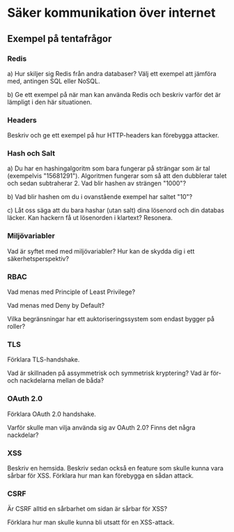 # Säker kommunikation över internet


## Exempel på tentafrågor
### Redis

a) Hur skiljer sig Redis från andra databaser? Välj ett exempel att jämföra med, antingen SQL eller NoSQL.

b) Ge ett exempel på när man kan använda Redis och beskriv varför det är lämpligt i den här situationen.

### Headers

Beskriv och ge ett exempel på hur HTTP-headers kan förebygga attacker.

### Hash och Salt

a) Du har en hashingalgoritm som bara fungerar på strängar som är tal (exempelvis "15681291"). Algoritmen fungerar som så att den dubblerar talet och sedan subtraherar 2. Vad blir hashen av strängen "1000"?

b) Vad blir hashen om du i ovanstående exempel har saltet "10"?

c) Låt oss säga att du bara hashar (utan salt) dina lösenord och din databas läcker. Kan hackern få ut lösenorden i klartext? Resonera.

### Miljövariabler
 Vad är syftet med med miljövariabler? Hur kan de skydda dig i ett säkerhetsperspektiv?

 ### RBAC

 Vad menas med Principle of Least Privilege?

 Vad menas med Deny by Default?

 Vilka begränsningar har ett auktoriseringssystem som endast bygger på roller?

 ### TLS
 Förklara TLS-handshake.

 Vad är skillnaden på assymmetrisk och symmetrisk kryptering? Vad är för- och nackdelarna mellan de båda?

 ### OAuth 2.0
Förklara OAuth 2.0 handshake.

Varför skulle man vilja använda sig av OAuth 2.0? Finns det några nackdelar?

### XSS
Beskriv en hemsida. Beskriv sedan också en feature som skulle kunna vara sårbar för XSS. Förklara hur man kan förebygga en sådan attack.

### CSRF
Är CSRF alltid en sårbarhet om sidan är sårbar för XSS?

Förklara hur man skulle kunna bli utsatt för en XSS-attack.

